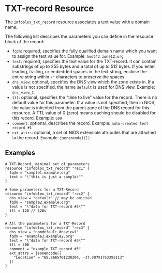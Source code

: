 # TXT-record Resource

The `infoblox_txt_record` resource associates a text value with a domain name.

The following list describes the parameters you can define in the resource block of the record:

* `fqdn`: required, specifies the fully qualified domain name which you want to assign the text value for. Example: `host43.zone12.org`
* `text`: required, specifies the text value for the TXT-record. It can contain substrings of up to 255 bytes and a total of up to 512 bytes. If you enter leading, trailing, or embedded spaces in the text string, enclose the entire string within `\"` characters to preserve the spaces.
* `dns_view`: optional, specifies the DNS view which the zone exists in. If a value is not specified, the name `default` is used for DNS view. Example: `dns_view_1`
* `ttl`: optional, specifies the "time to live" value for the record. There is no default value for this parameter. If a value is not specified, then in NIOS, the value is inherited from the parent zone of the DNS record for this resource. A TTL value of 0 (zero) means caching should be disabled for this record. Example: `600`
* `comment`: optional, describes the record. Example: `auto-created test record #1`
* `ext_attrs`: optional, a set of NIOS extensible attributes that are attached to the record. Example: `jsonencode({})`

## Examples

```hcl
# TXT-Record, minimal set of parameters
resource "infoblox_txt_record" "rec1" {
  fqdn = "sample1.example.org"
  text = "\"this is just a sample\""
}

# Some parameters for a TXT-Record
resource "infoblox_txt_record" "rec2" {
  dns_view = "default" // may be omitted
  fqdn = "sample2.example.org"
  text = "\"data for TXT-record #2\""
  ttl = 120 // 120s
}

# All the parameters for a TXT-Record
resource "infoblox_txt_record" "rec3" {
  dns_view = "nondefault_dnsview1"
  fqdn = "example3.example2.org"
  text = "\"data for TXT-record #3\""
  ttl = 300
  comment = "example TXT record #3"
  ext_attrs = jsonencode({
    "Location" = "65.8665701230204, -37.00791763398113"
  })
}
```
